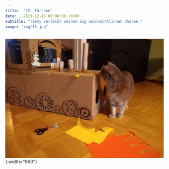 ```yaml
---
title:  "15. Türchen"
date:   2019-12-15 00:00:00 +0100
subtitle: "Timmy verleiht seinem Zug weihnachtlichen Charme."
image: "img/15.jpg"
---
```


![Timmy](../img/15.jpg){:width="660"}